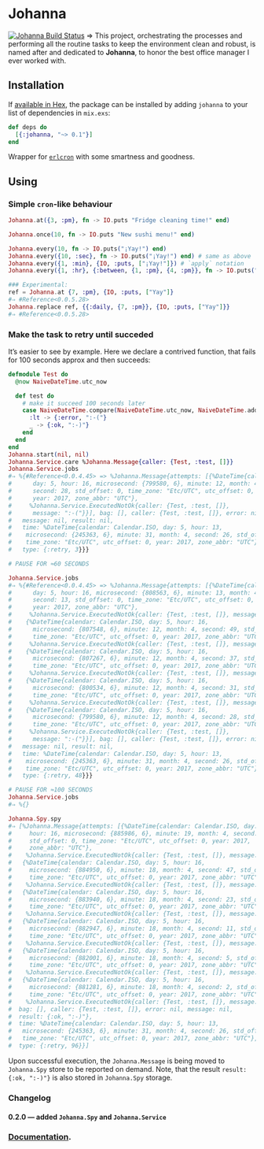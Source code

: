 # Johanna

[![Johanna Build Status](https://travis-ci.org/am-kantox/johanna.svg?branch=master)](https://travis-ci.org/am-kantox/johanna) ⇒ This project, orchestrating the processes and performing all the routine tasks to keep the environment clean and robust, is named after and dedicated to **Johanna**, to honor the best office manager I ever worked with.

## Installation

If [available in Hex](https://hex.pm/docs/publish), the package can be installed
by adding `johanna` to your list of dependencies in `mix.exs`:

```elixir
def deps do
  [{:johanna, "~> 0.1"}]
end
```
Wrapper for [`erlcron`](https://github.com/erlware/erlcron) with some smartness and goodness.

## Using

### Simple `cron`-like behaviour

```elixir
Johanna.at({3, :pm}, fn -> IO.puts "Fridge cleaning time!" end)

Johanna.once(10, fn -> IO.puts "New sushi menu!" end)

Johanna.every(10, fn -> IO.puts("¡Yay!") end)
Johanna.every({10, :sec}, fn -> IO.puts("¡Yay!") end) # same as above
Johanna.every({1, :min}, {IO, :puts, ["¡Yay!"]}) # `apply` notation
Johanna.every({1, :hr}, {:between, {1, :pm}, {4, :pm}}, fn -> IO.puts("¡Siesta!") end)

### Experimental:
ref = Johanna.at {7, :pm}, {IO, :puts, ["Yay"]}
#⇒ #Reference<0.0.5.28>
Johanna.replace ref, {{:daily, {7, :pm}}, {IO, :puts, ["Yay"]}}
#⇒ #Reference<0.0.5.28>
```

### Make the task to retry until succeded

It’s easier to see by example. Here we declare a contrived function, that
fails for 100 seconds approx and then succeeds:

```elixir
defmodule Test do
  @now NaiveDateTime.utc_now

  def test do
    # make it succeed 100 seconds later
    case NaiveDateTime.compare(NaiveDateTime.utc_now, NaiveDateTime.add(@now, 100)) do
      :lt -> {:error, ":-("}
      _ -> {:ok, ":-)"}
    end
  end
end
Johanna.start(nil, nil)
Johanna.Service.care %Johanna.Message{caller: {Test, :test, []}}
Johanna.Service.jobs
#⇒ %{#Reference<0.0.4.45> => %Johanna.Message{attempts: [{%DateTime{calendar: Calendar.ISO,
#      day: 5, hour: 16, microsecond: {799580, 6}, minute: 12, month: 4,
#      second: 28, std_offset: 0, time_zone: "Etc/UTC", utc_offset: 0,
#      year: 2017, zone_abbr: "UTC"},
#     %Johanna.Service.ExecutedNotOk{caller: {Test, :test, []},
#      message: ":-("}}], bag: [], caller: {Test, :test, []}, error: nil,
#   message: nil, result: nil,
#   time: %DateTime{calendar: Calendar.ISO, day: 5, hour: 13,
#    microsecond: {245363, 6}, minute: 31, month: 4, second: 26, std_offset: 0,
#    time_zone: "Etc/UTC", utc_offset: 0, year: 2017, zone_abbr: "UTC"},
#   type: {:retry, 3}}}

# PAUSE FOR ≈60 SECONDS

Johanna.Service.jobs
#⇒ %{#Reference<0.0.4.45> => %Johanna.Message{attempts: [{%DateTime{calendar: Calendar.ISO,
#      day: 5, hour: 16, microsecond: {808563, 6}, minute: 13, month: 4,
#      second: 13, std_offset: 0, time_zone: "Etc/UTC", utc_offset: 0,
#      year: 2017, zone_abbr: "UTC"},
#     %Johanna.Service.ExecutedNotOk{caller: {Test, :test, []}, message: ":-("}},
#    {%DateTime{calendar: Calendar.ISO, day: 5, hour: 16,
#      microsecond: {807548, 6}, minute: 12, month: 4, second: 49, std_offset: 0,
#      time_zone: "Etc/UTC", utc_offset: 0, year: 2017, zone_abbr: "UTC"},
#     %Johanna.Service.ExecutedNotOk{caller: {Test, :test, []}, message: ":-("}},
#    {%DateTime{calendar: Calendar.ISO, day: 5, hour: 16,
#      microsecond: {807267, 6}, minute: 12, month: 4, second: 37, std_offset: 0,
#      time_zone: "Etc/UTC", utc_offset: 0, year: 2017, zone_abbr: "UTC"},
#     %Johanna.Service.ExecutedNotOk{caller: {Test, :test, []}, message: ":-("}},
#    {%DateTime{calendar: Calendar.ISO, day: 5, hour: 16,
#      microsecond: {800534, 6}, minute: 12, month: 4, second: 31, std_offset: 0,
#      time_zone: "Etc/UTC", utc_offset: 0, year: 2017, zone_abbr: "UTC"},
#     %Johanna.Service.ExecutedNotOk{caller: {Test, :test, []}, message: ":-("}},
#    {%DateTime{calendar: Calendar.ISO, day: 5, hour: 16,
#      microsecond: {799580, 6}, minute: 12, month: 4, second: 28, std_offset: 0,
#      time_zone: "Etc/UTC", utc_offset: 0, year: 2017, zone_abbr: "UTC"},
#     %Johanna.Service.ExecutedNotOk{caller: {Test, :test, []},
#      message: ":-("}}], bag: [], caller: {Test, :test, []}, error: nil,
#   message: nil, result: nil,
#   time: %DateTime{calendar: Calendar.ISO, day: 5, hour: 13,
#    microsecond: {245363, 6}, minute: 31, month: 4, second: 26, std_offset: 0,
#    time_zone: "Etc/UTC", utc_offset: 0, year: 2017, zone_abbr: "UTC"},
#   type: {:retry, 48}}}

# PAUSE FOR ≈100 SECONDS
Johanna.Service.jobs
#⇒ %{}

Johanna.Spy.spy
#⇒ [%Johanna.Message{attempts: [{%DateTime{calendar: Calendar.ISO, day: 5,
#     hour: 16, microsecond: {885986, 6}, minute: 19, month: 4, second: 35,
#     std_offset: 0, time_zone: "Etc/UTC", utc_offset: 0, year: 2017,
#     zone_abbr: "UTC"},
#    %Johanna.Service.ExecutedNotOk{caller: {Test, :test, []}, message: ":-("}},
#   {%DateTime{calendar: Calendar.ISO, day: 5, hour: 16,
#     microsecond: {884950, 6}, minute: 18, month: 4, second: 47, std_offset: 0,
#     time_zone: "Etc/UTC", utc_offset: 0, year: 2017, zone_abbr: "UTC"},
#    %Johanna.Service.ExecutedNotOk{caller: {Test, :test, []}, message: ":-("}},
#   {%DateTime{calendar: Calendar.ISO, day: 5, hour: 16,
#     microsecond: {883940, 6}, minute: 18, month: 4, second: 23, std_offset: 0,
#     time_zone: "Etc/UTC", utc_offset: 0, year: 2017, zone_abbr: "UTC"},
#    %Johanna.Service.ExecutedNotOk{caller: {Test, :test, []}, message: ":-("}},
#   {%DateTime{calendar: Calendar.ISO, day: 5, hour: 16,
#     microsecond: {882947, 6}, minute: 18, month: 4, second: 11, std_offset: 0,
#     time_zone: "Etc/UTC", utc_offset: 0, year: 2017, zone_abbr: "UTC"},
#    %Johanna.Service.ExecutedNotOk{caller: {Test, :test, []}, message: ":-("}},
#   {%DateTime{calendar: Calendar.ISO, day: 5, hour: 16,
#     microsecond: {882001, 6}, minute: 18, month: 4, second: 5, std_offset: 0,
#     time_zone: "Etc/UTC", utc_offset: 0, year: 2017, zone_abbr: "UTC"},
#    %Johanna.Service.ExecutedNotOk{caller: {Test, :test, []}, message: ":-("}},
#   {%DateTime{calendar: Calendar.ISO, day: 5, hour: 16,
#     microsecond: {881281, 6}, minute: 18, month: 4, second: 2, std_offset: 0,
#     time_zone: "Etc/UTC", utc_offset: 0, year: 2017, zone_abbr: "UTC"},
#    %Johanna.Service.ExecutedNotOk{caller: {Test, :test, []}, message: ":-("}}],
#  bag: [], caller: {Test, :test, []}, error: nil, message: nil,
#  result: {:ok, ":-)"},
#  time: %DateTime{calendar: Calendar.ISO, day: 5, hour: 13,
#   microsecond: {245363, 6}, minute: 31, month: 4, second: 26, std_offset: 0,
#   time_zone: "Etc/UTC", utc_offset: 0, year: 2017, zone_abbr: "UTC"},
#  type: {:retry, 96}}]

```

Upon successful execution, the `Johanna.Message` is being moved to `Johanna.Spy`
store to be reported on demand. Note, that the result `result: {:ok, ":-)"}` is
also stored in `Johanna.Spy` storage.

### Changelog

#### 0.2.0 — added `Johanna.Spy` and `Johanna.Service`


### [Documentation](https://hexdocs.pm/johanna).
